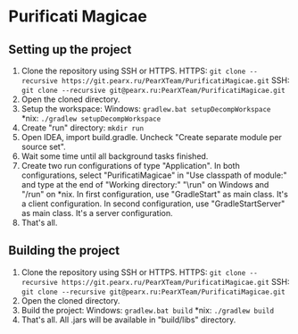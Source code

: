 # Purificati Magicae
## Setting up the project
1. Clone the repository using SSH or HTTPS.
HTTPS: `git clone --recursive https://git.pearx.ru/PearXTeam/PurificatiMagicae.git`
SSH: `git clone --recursive git@pearx.ru:PearXTeam/PurificatiMagicae.git`
2. Open the cloned directory.
3. Setup the workspace:
Windows: `gradlew.bat setupDecompWorkspace`
*nix: `./gradlew setupDecompWorkspace`
4. Create "run" directory: `mkdir run`
5. Open IDEA, import build.gradle. Uncheck "Create separate module per source set".
6. Wait some time until all background tasks finished.
7. Create two run configurations of type "Application". In both configurations, select "PurificatiMagicae" in "Use classpath of module:" and type at the end of "Working directory:" "\run" on Windows and "/run" on *nix. In first configuration, use "GradleStart" as main class. It's a client configuration. In second configuration, use "GradleStartServer" as main class. It's a server configuration.
8. That's all.

## Building the project
1. Clone the repository using SSH or HTTPS.
HTTPS: `git clone --recursive https://git.pearx.ru/PearXTeam/PurificatiMagicae.git`
SSH: `git clone --recursive git@pearx.ru:PearXTeam/PurificatiMagicae.git`
2. Open the cloned directory.
3. Build the project:
Windows: `gradlew.bat build`
*nix: `./gradlew build`
4. That's all.
All .jars will be available in "build/libs" directory.